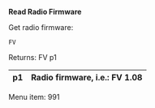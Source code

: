 __Read Radio Firmware__

Get radio firmware:

	FV

Returns: FV p1

| p1  | Radio firmware, i.e.: FV 1.08 |
| --- | --- |

Menu item: 991
